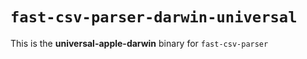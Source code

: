 # `fast-csv-parser-darwin-universal`

This is the **universal-apple-darwin** binary for `fast-csv-parser`
